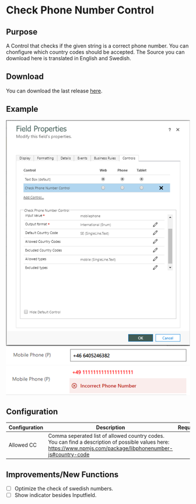 # Check Phone Number Control
## Purpose
A Control that checks if the given string is a correct phone number. You can chonfigure which country codes should be accepted.
The Source you can download here is translated in English and Swedish.

## Download
You can download the last release [here](https://github.com/BenediktBergmann/PCF-Controls/releases).

## Example
![Configuration](/CheckPhoneNumberControl/Screenshots/Configuration.png)
![CorrectSSSN](/CheckPhoneNumberControl/Screenshots/Correct.png)
![IncorrectSSSN](/CheckPhoneNumberControl/Screenshots/Incorrect.png)

## Configuration
Configuration | Description | Required
------------ | ------------- | -------------
Allowed CC | Comma seperated list of allowed country codes. You can find a description of possible values here: https://www.npmjs.com/package/libphonenumber-js#country-code | 

## Improvements/New Functions
- [ ] Optimize the check of swedish numbers.
- [ ] Show indicator besides Inputfield.
